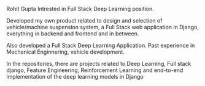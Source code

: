 
Rohit Gupta
Intrested in Full Stack Deep Learning position.

Developed my own product related to design and selection of vehicle/machine suspension system, a Full Stack web application in Django, everything in backend and frontend and in between.

Also developed a Full Stack Deep Learning Application.
Past experience in Mechanical Enginnering, vehicle development.

In the repositories, there are projects related to Deep Learning, Full stack django, Feature Engineering, Reinforcement Learning and end-to-end implementation of the deep learning models in Django
